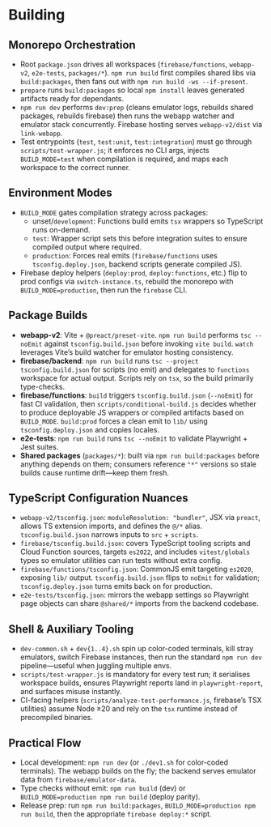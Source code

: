 # Building

## Monorepo Orchestration
- Root `package.json` drives all workspaces (`firebase/functions`, `webapp-v2`, `e2e-tests`, `packages/*`). `npm run build` first compiles shared libs via `build:packages`, then fans out with `npm run build -ws --if-present`.
- `prepare` runs `build:packages` so local `npm install` leaves generated artifacts ready for dependants.
- `npm run dev` performs `dev:prep` (cleans emulator logs, rebuilds shared packages, rebuilds firebase) then runs the webapp watcher and emulator stack concurrently. Firebase hosting serves `webapp-v2/dist` via `link-webapp`.
- Test entrypoints (`test`, `test:unit`, `test:integration`) must go through `scripts/test-wrapper.js`; it enforces no CLI args, injects `BUILD_MODE=test` when compilation is required, and maps each workspace to the correct runner.

## Environment Modes
- `BUILD_MODE` gates compilation strategy across packages:
  - unset/`development`: Functions build emits `tsx` wrappers so TypeScript runs on-demand.
  - `test`: Wrapper script sets this before integration suites to ensure compiled output where required.
  - `production`: Forces real emits (`firebase/functions` uses `tsconfig.deploy.json`, backend scripts generate compiled JS).
- Firebase deploy helpers (`deploy:prod`, `deploy:functions`, etc.) flip to prod configs via `switch-instance.ts`, rebuild the monorepo with `BUILD_MODE=production`, then run the `firebase` CLI.

## Package Builds
- **webapp-v2**: Vite + `@preact/preset-vite`. `npm run build` performs `tsc --noEmit` against `tsconfig.build.json` before invoking `vite build`. `watch` leverages Vite’s build watcher for emulator hosting consistency.
- **firebase/backend**: `npm run build` runs `tsc --project tsconfig.build.json` for scripts (no emit) and delegates to `functions` workspace for actual output. Scripts rely on `tsx`, so the build primarily type-checks.
- **firebase/functions**: `build` triggers `tsconfig.build.json` (`--noEmit`) for fast CI validation, then `scripts/conditional-build.js` decides whether to produce deployable JS wrappers or compiled artifacts based on `BUILD_MODE`. `build:prod` forces a clean emit to `lib/` using `tsconfig.deploy.json` and copies locales.
- **e2e-tests**: `npm run build` runs `tsc --noEmit` to validate Playwright + Jest suites.
- **Shared packages** (`packages/*`): built via `npm run build:packages` before anything depends on them; consumers reference `"*"` versions so stale builds cause runtime drift—keep them fresh.

## TypeScript Configuration Nuances
- `webapp-v2/tsconfig.json`: `moduleResolution: "bundler"`, JSX via `preact`, allows TS extension imports, and defines the `@/*` alias. `tsconfig.build.json` narrows inputs to `src` + `scripts`.
- `firebase/tsconfig.build.json`: covers TypeScript tooling scripts and Cloud Function sources, targets `es2022`, and includes `vitest/globals` types so emulator utilities can run tests without extra config.
- `firebase/functions/tsconfig.json`: CommonJS emit targeting `es2020`, exposing `lib/` output. `tsconfig.build.json` flips to `noEmit` for validation; `tsconfig.deploy.json` turns emits back on for production.
- `e2e-tests/tsconfig.json`: mirrors the webapp settings so Playwright page objects can share `@shared/*` imports from the backend codebase.

## Shell & Auxiliary Tooling
- `dev-common.sh` + `dev{1..4}.sh` spin up color-coded terminals, kill stray emulators, switch Firebase instances, then run the standard `npm run dev` pipeline—useful when juggling multiple envs.
- `scripts/test-wrapper.js` is mandatory for every test run; it serialises workspace builds, ensures Playwright reports land in `playwright-report`, and surfaces misuse instantly.
- CI-facing helpers (`scripts/analyze-test-performance.js`, firebase’s TSX utilities) assume Node ≥20 and rely on the `tsx` runtime instead of precompiled binaries.

## Practical Flow
- Local development: `npm run dev` (or `./dev1.sh` for color-coded terminals). The webapp builds on the fly; the backend serves emulator data from `firebase/emulator-data`.
- Type checks without emit: `npm run build` (dev) or `BUILD_MODE=production npm run build` (deploy parity).
- Release prep: run `npm run build:packages`, `BUILD_MODE=production npm run build`, then the appropriate `firebase deploy:*` script.
